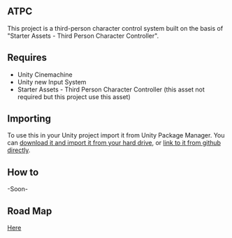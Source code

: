 ## ATPC

This project is a third-person character control system built on the basis of "Starter Assets - Third Person Character Controller".

## Requires

- Unity Cinemachine
- Unity new Input System
- Starter Assets - Third Person Character Controller (this asset not required but this project use this asset)

## Importing

To use this in your Unity project import it from Unity Package Manager. You can [download it and import it from your hard drive](https://docs.unity3d.com/Manual/upm-ui-local.html), or [link to it from github directly](https://docs.unity3d.com/Manual/upm-ui-giturl.html).

## How to

-Soon-

## Road Map

[Here](https://trello.com/b/GvM2SvzH/atpc)

